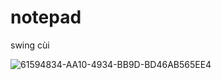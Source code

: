 # notepad 
swing cùi 

![61594834-AA10-4934-BB9D-BD46AB565EE4](https://github.com/nhatcoi/notepad/assets/92137849/e6d04e77-ada3-449b-a6a8-73ff8bcf1677)
